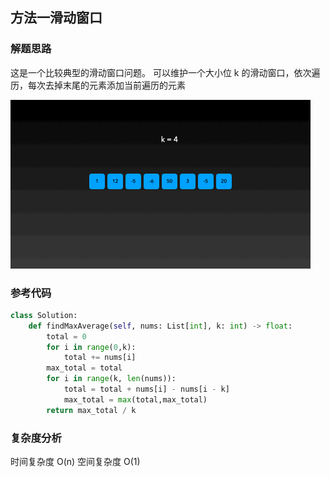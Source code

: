 ## 方法一滑动窗口

### 解题思路

这是一个比较典型的滑动窗口问题。
可以维护一个大小位 k 的滑动窗口，依次遍历，每次去掉末尾的元素添加当前遍历的元素

![](../images/Fmwbqi5bJv_uKX9O0xTAj9uAnKBA.gif)

### 参考代码

```python
class Solution:
    def findMaxAverage(self, nums: List[int], k: int) -> float:
        total = 0
        for i in range(0,k):
            total += nums[i]
        max_total = total
        for i in range(k, len(nums)):
            total = total + nums[i] - nums[i - k]
            max_total = max(total,max_total)
        return max_total / k
```

### 复杂度分析

时间复杂度 O(n)
空间复杂度 O(1)
